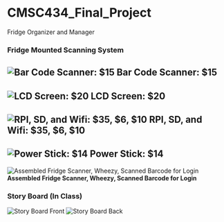 # CMSC434_Final_Project
Fridge Organizer and Manager

### Fridge Mounted Scanning System
![Bar Code Scanner: $15](http://i.imgur.com/nIQCDfR.jpg)
**Bar Code Scanner: $15**
------
![LCD Screen: $20](http://i.imgur.com/7l0x11q.jpg)
**LCD Screen: $20**
------
![RPI, SD, and Wifi: $35, $6, $10](http://i.imgur.com/ScXTOGF.jpg)
**RPI, SD, and Wifi: $35, $6, $10**
------
![Power Stick: $14](http://i.imgur.com/IeEl910.jpg)
**Power Stick: $14**
------
![Assembled Fridge Scanner, Wheezy, Scanned Barcode for Login](http://i.imgur.com/NJmx3fp.jpg)
**Assembled Fridge Scanner, Wheezy, Scanned Barcode for Login**


### Story Board (In Class)
![Story Board Front](http://i.imgur.com/rzmRmHh.jpg)
![Story Board Back](http://i.imgur.com/rzmRmHh.jpg)

